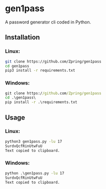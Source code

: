 # gen1pass

A password generator cli coded in Python.


## Installation

### Linux:
```bash
git clone https://github.com/Zpring/gen1pass
cd gen1pass
pip3 install -r requirements.txt
```

### Windows:
```cmd
git clone https://github.com/Zpring/gen1pass
cd .\gen1pass\
pip install -r .\requirements.txt
```

## Usage

### Linux:
```bash
python3 gen1pass.py -lu 17
SurdvQcfRinUtwFuU
Text copied to clipboard.
```

### Windows:
````cmd
python .\gen1pass.py -lu 17
SurdvQcfRinUtwFuU
Text copied to clipboard.
````
